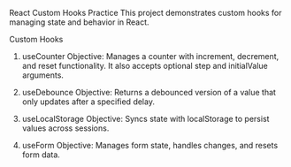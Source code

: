 React Custom Hooks Practice
This project demonstrates custom hooks for managing state and behavior in React.

Custom Hooks
1. useCounter
Objective: Manages a counter with increment, decrement, and reset functionality. It also accepts optional step and initialValue arguments.

2. useDebounce
Objective: Returns a debounced version of a value that only updates after a specified delay.

3. useLocalStorage
Objective: Syncs state with localStorage to persist values across sessions.

4. useForm
Objective: Manages form state, handles changes, and resets form data.
